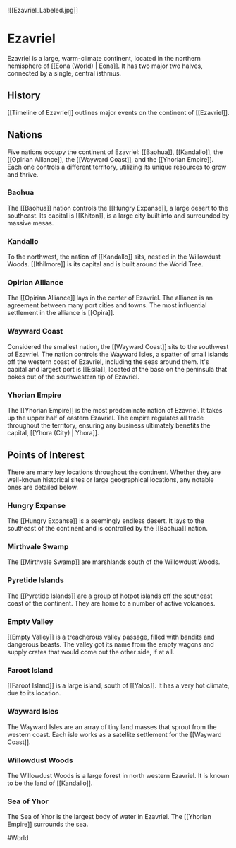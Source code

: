 ![[Ezavriel_Labeled.jpg]]

# Ezavriel
Ezavriel is a large, warm-climate continent, located in the northern hemisphere of [[Eona (World) | Eona]]. It has two major two halves, connected by a single, central isthmus. 

## History
[[Timeline of Ezavriel]] outlines major events on the continent of [[Ezavriel]]. 

## Nations
Five nations occupy the continent of Ezavriel: [[Baohua]], [[Kandallo]], the [[Opirian Alliance]], the [[Wayward Coast]], and the [[Yhorian Empire]]. Each one controls a different territory, utilizing its unique resources to grow and thrive. 

### Baohua
The [[Baohua]] nation controls the [[Hungry Expanse]], a large desert to the southeast. Its capital is [[Khiton]], is a large city built into and surrounded by massive mesas. 

### Kandallo
To the northwest, the nation of [[Kandallo]] sits, nestled in the Willowdust Woods. [[Ithilmore]] is its capital and is built around the World Tree.

### Opirian Alliance
The [[Opirian Alliance]] lays in the center of Ezavriel. The alliance is an agreement between many port cities and towns. The most influential settlement in the alliance is [[Opira]].

### Wayward Coast
Considered the smallest nation, the [[Wayward Coast]] sits to the southwest of Ezavriel. The nation controls the Wayward Isles, a spatter of small islands off the western coast of Ezavriel, including the seas around them. It's capital and largest port is [[Esila]], located at the base on the peninsula that pokes out of the southwestern tip of Ezavriel. 

### Yhorian Empire
The [[Yhorian Empire]] is the most predominate nation of Ezavriel. It takes up the upper half of eastern Ezavriel. The empire regulates all trade throughout the territory, ensuring any business ultimately benefits the capital, [[Yhora (City) | Yhora]].

## Points of Interest
There are many key locations throughout the continent. Whether they are well-known historical sites or large geographical locations, any notable ones are detailed below. 

### Hungry Expanse
The [[Hungry Expanse]] is a seemingly endless desert. It lays to the southeast of the continent and is controlled by the [[Baohua]] nation.

### Mirthvale Swamp
The [[Mirthvale Swamp]] are marshlands south of the Willowdust Woods. 

### Pyretide Islands
The [[Pyretide Islands]] are a group of hotpot islands off the southeast coast of the continent. They are home to a number of active volcanoes. 

### Empty Valley
[[Empty Valley]] is a treacherous valley passage, filled with bandits and dangerous beasts. The valley got its name from the empty wagons and supply crates that would come out the other side, if at all. 

### Faroot Island
[[Faroot Island]] is a large island, south of [[Yalos]]. It has a very hot climate, due to its location. 

### Wayward Isles
The Wayward Isles are an array of tiny land masses that sprout from the western coast. Each isle works as a satellite settlement for the [[Wayward Coast]]. 

### Willowdust Woods
The Willowdust Woods is a large forest in north western Ezavriel. It is known to be the land of [[Kandallo]]. 

### Sea of Yhor
The Sea of Yhor is the largest body of water in Ezavriel. The [[Yhorian Empire]] surrounds the sea. 

#World